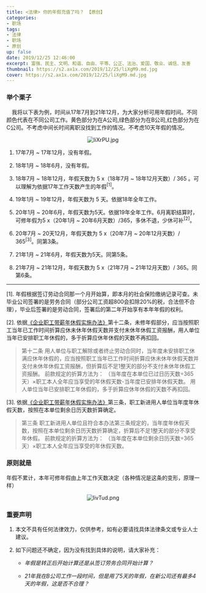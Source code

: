 ```yaml
---
title: <法律> 你的年假充值了吗？ 【原创】
categories:
- 职场
tags: 
- 法律
- 职场
- 原创
up: false
date: 2019/12/25 12:46:00
excerpt: 富强、民主、文明、和谐、自由、平等、公正、法治、爱国、敬业、诚信、友善
thumbnail: https://s2.ax1x.com/2019/12/25/liXgM9.md.jpg
cover: https://s2.ax1x.com/2019/12/25/liXgM9.md.jpg
---
```

### 举个栗子

&ensp;&ensp;我将以下表为例，时间从17年7月到21年12月，为大家分析可用年假时间。不同颜色代表在不同公司工作。黄色部分为在A公司,绿色部分为在B公司,红色部分为在C公司。不考虑中间长时间离职没找到工作的情况。不考虑10天年假的情况。

  <div align="center" >

![liXrPU.jpg](https://s2.ax1x.com/2019/12/25/liXrPU.jpg)

   </div>

1. 17年7月 ~ 17年12月，没有年假。

2. 18年1月 ~ 18年6月，没有年假。

3. 18年7月 ~ 18年12月，年假天数为 5 x（18年7月 ~ 18年12月天数）/ 365 。可以理解为依据17年工作天数产生的年假<sup>[1]</sup>。

4. 19年1月 ~ 19年12月，年假天数为 5 天。依据18年全年工作。

5. 20年1月 ~ 20年6月，年假天数为5天。依据19年全年工作。6月离职结算时，可修年假为5 x（20年1月 ~ 20年6月天数）/365，多休不退，少休可补<sup>[2]</sup>。

6. 20年7月 ~ 20天12月，年假天数为 5 x（20年7月 ~ 20年12月天数）/ 365<sup>[3]</sup>。同第3条。

7. 21年1月 ~ 21年6月，年假天数为5天。同第5条。

8. 21年7月 ~ 21年12月，年假天数为 5 x（21年7月 ~ 21年12月天数）/ 365。同第6条。

---

[1]. 年假根据签订劳动合同那一个月开始算，即本月的社会保险缴纳记录可查。未毕业公司签署的是劳务合同（部分公司工资超800会扣除20%的税，合法但不合理），毕业后签署的是劳动合同，签署后的第二年开始享有本年年假的权利。

[2]. 依据[《企业职工带薪年休假实施办法》](https://duxiaofa.baidu.com/detail?cid=7a13311a18457583c18031789993c210_law&highlight=企业职工带薪年休假实施办法&searchType=statute)第十二条，未修年假部分，应当按照职工当年已工作时间折算应休未休年休假天数并支付未休年休假工资报酬，用人单位当年已安排职工年休假的，多于折算应休年休假的天数不再扣回。

> 第十二条 用人单位与职工解除或者终止劳动合同时，当年度未安排职工休满应休年休假的，应当按照职工当年已工作时间折算应休未休年休假天数并支付未休年休假工资报酬，但折算后不足1整天的部分不支付未休年休假工资报酬。 前款规定的折算方法为： （当年度在本单位已过日历天数÷365天）×职工本人全年应当享受的年休假天数-当年度已安排年休假天数。 用人单位当年已安排职工年休假的，多于折算应休年休假的天数不再扣回。

[3]. 依据[《企业职工带薪年休假实施办法》](https://duxiaofa.baidu.com/detail?cid=7a13311a18457583c18031789993c210_law&highlight=企业职工带薪年休假实施办法&searchType=statute)第三条，职工新进用人单位当年度年休假天数，按照在本单位剩余日历天数折算确定。

>第三条 职工新进用人单位且符合本办法第三条规定的，当年度年休假天数，按照在本单位剩余日历天数折算确定，折算后不足1整天的部分不享受年休假。 前款规定的折算方法为： （当年度在本单位剩余日历天数÷365天）×职工本人全年应当享受的年休假天数。

### 原则就是

年假不累计，本年可修年假由上年工作天数决定（各种情况是这条的变形，原理一样）

  <div align="center">

![livTud.png](https://s2.ax1x.com/2019/12/25/livTud.png)

  </div>

### 重要声明

1. 本文不具有任何法律效力，仅供参考，如有必要请找具体法律条文或专业人士建议。

2. 如下问题还不确定，因为没有找到具体的说明，请大家补充：
    - _年假是转正后开始计算还是从签订劳务合同开始计算？_

    - _21年我在B公司工作一段时间，但是用了5天的年假，在新公司还有最多4天的年假，这是否不合理？_